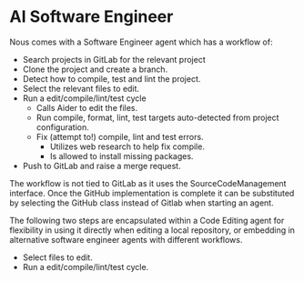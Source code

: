 # AI Software Engineer

Nous comes with a Software Engineer agent which has a workflow of:

- Search projects in GitLab for the relevant project
- Clone the project and create a branch.
- Detect how to compile, test and lint the project.
- Select the relevant files to edit.
- Run a edit/compile/lint/test cycle
    - Calls Aider to edit the files.
    - Run compile, format, lint, test targets auto-detected from project configuration.
    - Fix (attempt to!) compile, lint and test errors.
        - Utilizes web research to help fix compile.
        - Is allowed to install missing packages.
- Push to GitLab and raise a merge request.

The workflow is not tied to GitLab as it uses the SourceCodeManagement interface. 
Once the GitHub implementation is complete it can be substituted by selecting 
the GitHub class instead of Gitlab when starting an agent.

The following two steps are encapsulated within a Code Editing agent for flexibility in using it directly when editing a local repository, or embedding in alternative software engineer agents with different workflows.
- Select files to edit.
- Run a edit/compile/lint/test cycle.
